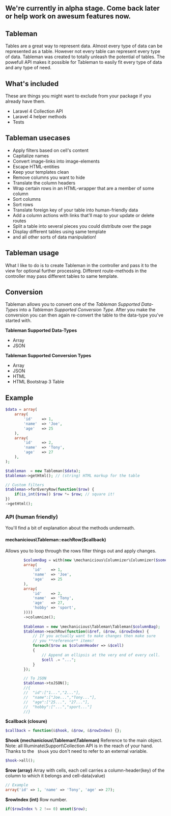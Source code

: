 ## We're currently in alpha stage. Come back later or help work on awesum features now.

## Tableman

Tables are a great way to represent data. Almost every type of data can be represented as a table. However not every table can represent every type of data. Tableman was created to totally unleash the potential of tables. The powefull API makes it possible for Tableman to easily fit every type of data and any type of need.

## What's included
These are things you might want to exclude from your package if you already have them.

* Laravel 4 Collection API
* Laravel 4 helper methods
* Tests

## Tableman usecases 
* Apply filters based on cell's content
* Capitalize names
* Convert image-links into image-elements
* Escape HTML-entities
* Keep your templates clean
* Remove columns you want to hide
* Translate the column headers
* Wrap certain rows in an HTML-wrapper that are a member of some column
* Sort columns
* Sort rows
* Translate foreign key of your table into human-friendly data
* Add a column actions with links that'll map to your update or delete routes
* Split a table into several pieces you could distribute over the page
* Display different tables using same template
* and all other sorts of data manipulation!

## Tableman usage

What I like to do is to create Tableman in the controller and pass it to the view for optional further processing. Different route-methods in the controller may pass different tables to same template.

## Conversion
Tableman allows you to convert one of the *Tableman Supported Data-Types* into a *Tableman Supported Conversion Type*. After you make the conversion you can then again re-convert the table to the data-type you've started with.

**Tableman Supported Data-Types**
* Array
* JSON

**Tableman Supported Conversion Types**
* Array
* JSON
* HTML
* HTML Bootstrap 3 Table

## Example
```php
$data = array(
    array(
        'id'    => 1,
        'name'  => 'Joe',
        'age'   => 25
    ),
    array(
        'id'    => 2,
        'name'  => 'Tony',
        'age'   => 27
    ),
);

$tableman  = new Tableman($data);
$tableman->getHtml(); // (string) HTML markup for the table

// Custom filters
$tableman->forEveryRow(function($row) {
    if(is_int($row)) $row *= $row; // square it!
})
->getHtml();
```

### API (human friendly)
You'll find a bit of explanation about the methods underneath.

#### mechanicious\Tableman::eachRow($callback)
Allows you to loop through the rows filter things out and apply changes.

```php
		$columnBag = with(new \mechanicious\Columnizer\Columnizer($someData = array(
	   	array(
	   	    'id'    => 1,
	   	    'name'  => 'Joe',
	   	    'age'   => 25
	   	),
	   	array(
	   	    'id'    => 2,
	   	    'name'  => 'Tony',
	   	    'age'   => 27,
	   	    'hobby' => 'sport',
	   	))))
	   	->columnize();
		
		$tableman = new \mechanicious\Tableman\Tableman($columnBag);
		$tableman->eachRow(function(&$ref, &$row, &$rowIndex) {
			// If you actually want to make changes then make sure
			// you **reference** items!
			foreach($row as $columnHeader => &$cell)
			{
				// Append an ellipsis at the very end of every cell.
				$cell .= "...";
			}
		});

		// To JSON
		$tableman->toJSON();
		//{
		//	"id":["1...","2..."],
		//	"name":["Joe...","Tony..."],
		//	"age":["25...", "27..."],
		//	"hobby":["...","sport..."]
		//}

```

**$callback (closure)**
```php
$callback = function(&$hook, &$row, &$rowIndex) {};
```

**$hook (mechanicious\Tableman\Tableman)**
Reference to the main object. Note: all Illuminate\Support\Collection API is in the reach of your hand. Thanks to the ` $hook` you don't need to refer to an external variable.
```php
$hook->all();
```

**$row (array)**
Array with cells, each cell carries a column-header(key) of the column to which it belongs and cell-data(value)
```php
// Example
array('id' => 1, 'name' => 'Tony', 'age' => 27);
```

**$rowIndex (int)**
Row number.
```php
if($rowIndex % 2 !== 0) unset($row);
```
